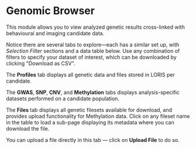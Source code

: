 # Genomic Browser

This module allows you to view analyzed genetic results cross-linked with behavioural and imaging candidate data. 

Notice there are several tabs to explore—each has a similar set up, with *Selection Filter* sections and a data table below. Use any combination of filters to specify your dataset of interest, which can be downloaded by clicking "Download as CSV". 

The **Profiles** tab displays all genetic data and files stored in LORIS per candidate.

The **GWAS**, **SNP**, **CNV**, and **Methylation** tabs displays analysis-specific datasets performed on a candidate population.

The **Files** tab displays all genetic filesets available for download, and provides upload functionality for Methylation data. Click on any fileset name in the table to load a sub-page displaying its metadata where you can download the file. 


You can upload a file directly in this tab — click on **Upload File** to do so.
